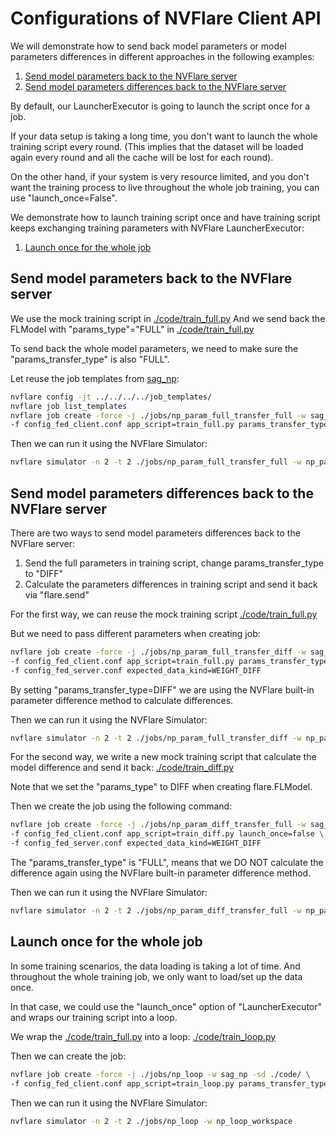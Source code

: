 # Configurations of NVFlare Client API

We will demonstrate how to send back model parameters or model parameters differences in different approaches in the following examples:

  1. [Send model parameters back to the NVFlare server](#send-model-parameters-back-to-the-nvflare-server)
  2. [Send model parameters differences back to the NVFlare server](#send-model-parameters-differences-back-to-the-nvflare-server)


By default, our LauncherExecutor is going to launch the script once for a job.

If your data setup is taking a long time, you don't want to launch the whole training script every round.
(This implies that the dataset will be loaded again every round and all the cache will be lost for each round).

On the other hand, if your system is very resource limited, and you don't want the training process to live throughout the whole
job training, you can use "launch_once=False".

We demonstrate how to launch training script once and have training script keeps exchanging training parameters with NVFlare LauncherExecutor:

  1. [Launch once for the whole job](#launch-once-for-the-whole-job)


## Send model parameters back to the NVFlare server

We use the mock training script in [./code/train_full.py](./code/train_full.py)
And we send back the FLModel with "params_type"="FULL" in [./code/train_full.py](./code/train_full.py)

To send back the whole model parameters, we need to make sure the "params_transfer_type" is also "FULL".

Let reuse the job templates from [sag_np](../../../../job_templates/sag_np/):

```bash
nvflare config -jt ../../../../job_templates/
nvflare job list_templates
nvflare job create -force -j ./jobs/np_param_full_transfer_full -w sag_np -sd ./code/ \
-f config_fed_client.conf app_script=train_full.py params_transfer_type=FULL launch_once=false
```

Then we can run it using the NVFlare Simulator:

```bash
nvflare simulator -n 2 -t 2 ./jobs/np_param_full_transfer_full -w np_param_full_transfer_full_workspace
```

## Send model parameters differences back to the NVFlare server

There are two ways to send model parameters differences back to the NVFlare server:

1. Send the full parameters in training script, change params_transfer_type to "DIFF"
2. Calculate the parameters differences in training script and send it back via "flare.send"

For the first way, we can reuse the mock training script [./code/train_full.py](./code/train_full.py)

But we need to pass different parameters when creating job:

```bash
nvflare job create -force -j ./jobs/np_param_full_transfer_diff -w sag_np -sd ./code/ \
-f config_fed_client.conf app_script=train_full.py params_transfer_type=DIFF launch_once=false \
-f config_fed_server.conf expected_data_kind=WEIGHT_DIFF
```

By setting "params_transfer_type=DIFF" we are using the NVFlare built-in parameter difference method to calculate differences.

Then we can run it using the NVFlare Simulator:

```bash
nvflare simulator -n 2 -t 2 ./jobs/np_param_full_transfer_diff -w np_param_full_transfer_diff_workspace
```

For the second way, we write a new mock training script that calculate the model difference and send it back: [./code/train_diff.py](./code/train_diff.py)

Note that we set the "params_type" to DIFF when creating flare.FLModel.

Then we create the job using the following command:

```bash
nvflare job create -force -j ./jobs/np_param_diff_transfer_full -w sag_np -sd ./code/ \
-f config_fed_client.conf app_script=train_diff.py launch_once=false \
-f config_fed_server.conf expected_data_kind=WEIGHT_DIFF
```

The "params_transfer_type" is "FULL", means that we DO NOT calculate the difference again using the NVFlare built-in parameter difference method.

Then we can run it using the NVFlare Simulator:

```bash
nvflare simulator -n 2 -t 2 ./jobs/np_param_diff_transfer_full -w np_param_diff_transfer_full_workspace
```

## Launch once for the whole job

In some training scenarios, the data loading is taking a lot of time.
And throughout the whole training job, we only want to load/set up the data once.

In that case, we could use the "launch_once" option of "LauncherExecutor" and wraps our training script into a loop.

We wrap the [./code/train_full.py](./code/train_full.py) into a loop: [./code/train_loop.py](./code/train_loop.py)

Then we can create the job:

```bash
nvflare job create -force -j ./jobs/np_loop -w sag_np -sd ./code/ \
-f config_fed_client.conf app_script=train_loop.py params_transfer_type=FULL launch_once=true \
```

Then we can run it using the NVFlare Simulator:

```bash
nvflare simulator -n 2 -t 2 ./jobs/np_loop -w np_loop_workspace
```

